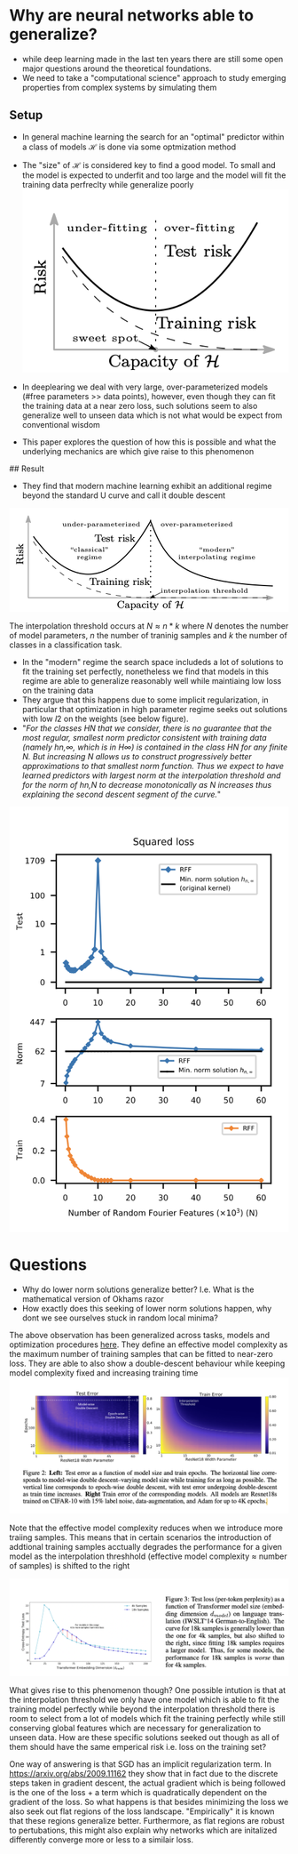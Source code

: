 # Why are neural networks able to generalize?
* while deep learning made in the last ten years there are still some open major questions around the theoretical foundations. 
* We need to take a "computational science" approach to study emerging properties from complex systems by simulating them
## Setup
* In general machine learning the search for an "optimal" predictor within a class of models $\mathcal{H}$ is done via some optmization method
* The "size" of $\mathcal{H}$ is considered key to find a good model. To small and the model is expected to underfit and too large and the model will fit the training data perfreclty while generalize poorly
![](2022-09-25-11-16-33.png)

* In deeplearing we deal with very large, over-parameterized models (#free parameters >> data points), however, even though they can fit the  training data at a near zero loss, such solutions seem to also generalize well to unseen data which is not what would be expect from conventional wisdom
* This paper explores the question of how this is possible and what the underlying mechanics are which give raise to this phenomenon

## Result
* They find that modern machine learning exhibit an additional regime beyond the standard U curve and call it double descent

![](2022-09-25-11-17-02.png)

The interpolation threshold occurs at $N \approx n*k$ where $N$ denotes the number of model parameters, $n$ the number of traninig samples and $k$ the number of classes in a classification task.
* In the "modern" regime the search space includeds a lot of solutions to fit the training set perfectly, nonetheless we find that models in this regime are able to generalize reasonably well while maintiaing low loss on the training data
* They argue that this happens due to some implicit regularization, in particular that optimization in high parameter regime seeks out solutions with low $l2$ on the weights (see below figure).
* "*For the classes HN that we consider, there is no guarantee that the most regular, smallest norm predictor consistent with training data (namely hn,∞, which is in H∞) is contained in the class HN for any finite N. But increasing N allows us to construct progressively better approximations to that smallest norm function. Thus we expect to have learned predictors with largest norm at the interpolation threshold and for the norm of hn,N to decrease monotonically as N increases thus explaining the second descent segment of the curve.*"

![](2022-09-25-11-21-40.png)

# Questions
* Why do lower norm solutions generalize better? I.e. What is the mathematical version of Okhams razor
* How exactly does this seeking of lower norm solutions happen, why dont we see ourselves stuck in random local minima?

The above observation has been generalized across tasks, models and optimization procedures [here](https://arxiv.org/pdf/1912.02292.pdf). They define an effective model complexity as the maximum number of training samples that can be fitted to near-zero loss. They are able to also show a double-descent behaviour while keeping model complexity fixed and increasing training time
![](2022-09-26-14-45-00.png)

Note that the effective model complexity reduces when we introduce more traiing samples. This means that in certain scenarios the introduction of addtional training samples acctually degrades the performance for a given model as the interpolation threshhold (effective model complexity $\approx$ number of samples) is shifted to the right

![](2022-09-26-15-13-39.png)

What gives rise to this phenomenon though? One possible intution is that at the interpolation threshold we only have one model which is able to fit the training model perfectly while beyond the interpolation threshold there is room to select from a lot of models which fit the training perfectly while still conserving global features which are necessary for generalization to unseen data. How are these specific solutions seeked out though as all of them should have the same emperical risk i.e. loss on the training set?

One way of answering is that SGD has an implicit regularization term. In https://arxiv.org/abs/2009.11162 they show that in fact due to the discrete steps taken in gradient descent, the actual gradient which is being followed is the one of the loss + a term which is quadratically dependent on the gradient of the loss. So what happens is that besides minimizing the loss we also seek out flat regions of the loss landscape. "Empirically" it is known that these regions generalize better. Furthermore, as flat regions are robust to pertubations, this might also explain why networks which are initalized differently converge more or less to a similair loss.

